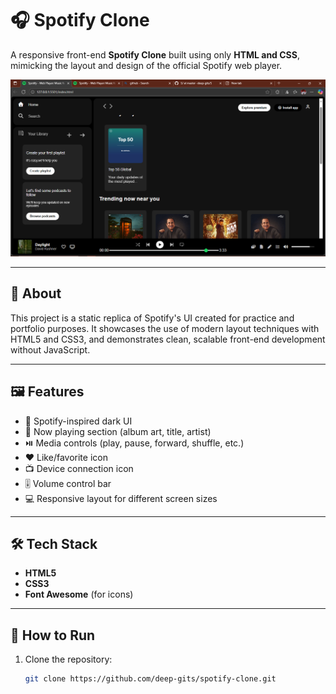 # 🎧 Spotify Clone 

A responsive front-end **Spotify Clone** built using only **HTML and CSS**, mimicking the layout and design of the official Spotify web player.

![Preview Screenshot](./Screenshots.PNG)

---

## 📌 About

This project is a static replica of Spotify's UI created for practice and portfolio purposes. It showcases the use of modern layout techniques with HTML5 and CSS3, and demonstrates clean, scalable front-end development without JavaScript.

---

## 🖼️ Features

- 🎨 Spotify-inspired dark UI
- 🎵 Now playing section (album art, title, artist)
- ⏯️ Media controls (play, pause, forward, shuffle, etc.)
- ❤️ Like/favorite icon
- 📺 Device connection icon
- 🎚️ Volume control bar
- 💻 Responsive layout for different screen sizes

---

## 🛠️ Tech Stack

- **HTML5**
- **CSS3**
- **Font Awesome** (for icons)

---

## 🚀 How to Run

1. Clone the repository:
   ```bash
   git clone https://github.com/deep-gits/spotify-clone.git
